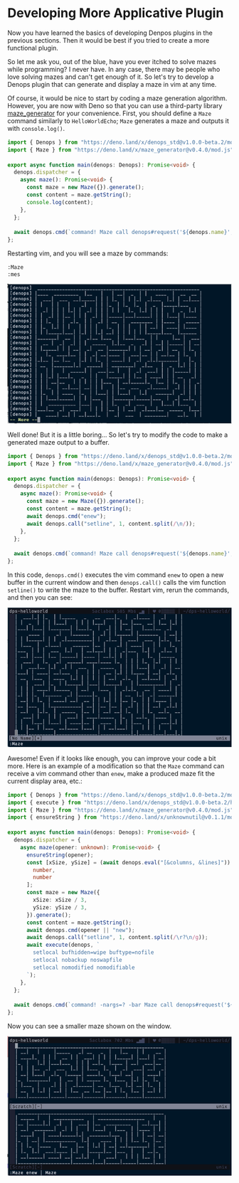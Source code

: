 # Developing More Applicative Plugin

Now you have learned the basics of developing Denpos plugins in the previous
sections. Then it would be best if you tried to create a more functional plugin.

So let me ask you, out of the blue, have you ever itched to solve mazes while
programming? I never have. In any case, there may be people who love solving
mazes and can't get enough of it. So let's try to develop a Denops plugin that
can generate and display a maze in vim at any time.

Of course, it would be nice to start by coding a maze generation algorithm.
However, you are now with Deno so that you can use a third-party library
[maze_generator](https://deno.land/x/maze_generator@v0.4.0) for your
convenience. First, you should define a `Maze` command similarly to
`HelloWorldEcho`; `Maze` generates a maze and outputs it with `console.log()`.

```ts:main.ts
import { Denops } from "https://deno.land/x/denops_std@v1.0.0-beta.2/mod.ts";
import { Maze } from "https://deno.land/x/maze_generator@v0.4.0/mod.js";

export async function main(denops: Denops): Promise<void> {
  denops.dispatcher = {
    async maze(): Promise<void> {
      const maze = new Maze({}).generate();
      const content = maze.getString();
      console.log(content);
    },
  };

  await denops.cmd(`command! Maze call denops#request('${denops.name}', 'maze', [])`);
};
```

Restarting vim, and you will see a maze by commands:

```vim
:Maze
:mes
```

![](../img/developing-more-applicative-plugin-1.png)

Well done! But it is a little boring... So let's try to modify the code to make
a generated maze output to a buffer.

```ts:main.ts
import { Denops } from "https://deno.land/x/denops_std@v1.0.0-beta.2/mod.ts";
import { Maze } from "https://deno.land/x/maze_generator@v0.4.0/mod.js";

export async function main(denops: Denops): Promise<void> {
  denops.dispatcher = {
    async maze(): Promise<void> {
      const maze = new Maze({}).generate();
      const content = maze.getString();
      await denops.cmd("enew");
      await denops.call("setline", 1, content.split(/\n/));
    },
  };

  await denops.cmd(`command! Maze call denops#request('${denops.name}', 'maze', [])`);
};
```

In this code, `denops.cmd()` executes the vim command `enew` to open a new
buffer in the current window and then `denops.call()` calls the vim function
`setline()` to write the maze to the buffer. Restart vim, rerun the commands,
and then you can see:

![](../img/developing-more-applicative-plugin-2.png)

Awesome! Even if it looks like enough, you can improve your code a bit more.
Here is an example of a modification so that the `Maze` command can receive a
vim command other than `enew`, make a produced maze fit the current display
area, etc.:

```ts:main.ts
import { Denops } from "https://deno.land/x/denops_std@v1.0.0-beta.2/mod.ts";
import { execute } from "https://deno.land/x/denops_std@v1.0.0-beta.2/helper/mod.ts";
import { Maze } from "https://deno.land/x/maze_generator@v0.4.0/mod.js";
import { ensureString } from "https://deno.land/x/unknownutil@v0.1.1/mod.ts";

export async function main(denops: Denops): Promise<void> {
  denops.dispatcher = {
    async maze(opener: unknown): Promise<void> {
      ensureString(opener);
      const [xSize, ySize] = (await denops.eval("[&columns, &lines]")) as [
        number,
        number
      ];
      const maze = new Maze({
        xSize: xSize / 3,
        ySize: ySize / 3,
      }).generate();
      const content = maze.getString();
      await denops.cmd(opener || "new");
      await denops.call("setline", 1, content.split(/\r?\n/g));
      await execute(denops, `
        setlocal bufhidden=wipe buftype=nofile
        setlocal nobackup noswapfile
        setlocal nomodified nomodifiable
      `);
    },
  };

  await denops.cmd(`command! -nargs=? -bar Maze call denops#request('${denops.name}', 'maze', [<q-args>])`);
};
```

Now you can see a smaller maze shown on the window.

![](../img/developing-more-applicative-plugin-3.png)
